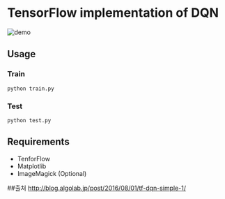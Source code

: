# TensorFlow implementation of DQN
![demo](https://raw.githubusercontent.com/algolab-inc/tf-dqn-simple/master/demo-catch_ball.gif)

## Usage
### Train
```
python train.py
```

### Test
```
python test.py
```

## Requirements
* TenforFlow
* Matplotlib
* ImageMagick (Optional)

##출처
http://blog.algolab.jp/post/2016/08/01/tf-dqn-simple-1/
